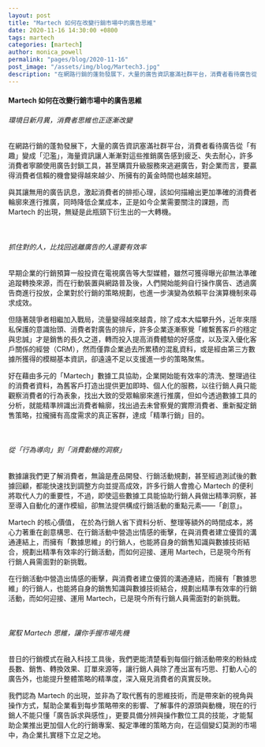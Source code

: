 ```yaml
---
layout: post
title: "Martech 如何在改變行銷市場中的廣告思維"
date: 2020-11-16 14:30:00 +0800
tags: martech
categories: [martech]
author: monica_powell
permalink: "pages/blog/2020-11-16"
post_image: "/assets/img/blog/Martech3.jpg"
description: "在網路行銷的蓬勃發展下，大量的廣告資訊塞滿社群平台，消費者看待廣告從「有趣」變成「氾濫」，海量資訊讓人漸漸對這些推銷廣告感到疲乏、失去耐心，許多消費者寧願使用廣告封鎖工具，甚至購買升級服務來逃避廣告，對企業而言，要贏得消費者信賴的機會變得越來越少、所擁有的黃金時間也越來越短。​​"
---
```


<div class="post-content">
  <h4>Martech 如何在改變行銷市場中的廣告思維</h4>
  <h6>環境日新月異，消費者思維也正逐漸改變</h6>
  <p>
  在網路行銷的蓬勃發展下，大量的廣告資訊塞滿社群平台，消費者看待廣告從「有趣」變成「氾濫」，海量資訊讓人漸漸對這些推銷廣告感到疲乏、失去耐心，許多消費者寧願使用廣告封鎖工具，甚至購買升級服務來逃避廣告，對企業而言，要贏得消費者信賴的機會變得越來越少、所擁有的黃金時間也越來越短。
  </p>
  <p>
  與其讓無用的廣告訊息，激起消費者的排拒心理，該如何描繪出更加準確的消費者輪廓來進行推廣，同時降低企業成本，正是如今企業需要關注的課題，而 Martech 的出現，無疑是此瓶頸下衍生出的一大轉機。
  </p>​
  <h6>
  抓住對的人，比找回逃離廣告的人還要有效率
  </h6>
  <p>
  早期企業的行銷預算一般投資在電視廣告等大型媒體，雖然可獲得曝光卻無法準確追蹤轉換來源，而在行動裝置與網路普及後，人們開始能夠自行操作廣告、透過廣告商進行投放，企業對於行銷的策略規劃，也進一步演變為依賴平台演算機制來尋求成效。
  </p>
  <p>
  但隨著競爭者相繼加入戰局，流量變得越來越貴，除了成本大幅攀升外，近年來隱私保護的意識抬頭、消費者對廣告的排斥，許多企業逐漸察覺「維繫舊客戶的穩定與忠誠」才是銷售的長久之道，轉而投入提高消費體驗的好感度，以及深入優化客戶關係的經營（CRM），然而僅靠企業過去所累積的混亂資料，或是經由第三方數據所獲得的模糊基本資訊，卻遠遠不足以支援進一步的策略聚焦。
  </p>
  <p>
  好在藉由多元的「Martech」數據工具協助，企業開始能有效率的清洗、整理過往的消費者資料，為舊客戶打造出提供更加即時、個人化的服務，以往行銷人員只能觀察消費者的行為表象，找出大致的受眾輪廓來進行推廣，但如今透過數據工具的分析，就能精準辨識出消費者輪廓，找出過去未曾察覺的實際消費者、重新擬定銷售策略，拉攏擁有高度需求的真正客群，達成「精準行銷」目的。
  </p>​
  <h6>
  從「行為導向」到「消費動機的洞察」
  </h6>
  <p>
  數據讓我們更了解消費者，無論是產品開發、行銷活動規劃，甚至經過測試後的數據回顧，都能快速找到調整方向並提高成效，許多行銷人會擔心 Martech 的便利將取代人力的重要性，不過，即使這些數據工具能協助行銷人員做出精準洞察，甚至導入自動化的運作模組，卻無法提供構成行銷活動的重點元素——「創意」。
  </p>
  <p>
  Martech 的核心價值， 在於為行銷人省下資料分析、整理等額外的時間成本，將心力著重在創意構思、在行銷活動中營造出情感的衝擊，在與消費者建立優質的溝通連結上，而擁有「數據思維」的行銷人，也能將自身的銷售知識與數據技術結合，規劃出精準有效率的行銷活動，而如何迎接、運用 Martech，已是現今所有行銷人員需面對的新挑戰。
  </p>
  <p>
  在行銷活動中營造出情感的衝擊，與消費者建立優質的溝通連結，而擁有「數據思維」的行銷人，也能將自身的銷售知識與數據技術結合，規劃出精準有效率的行銷活動，而如何迎接、運用 Martech，已是現今所有行銷人員需面對的新挑戰。
  </p>​
  <h6>
  駕馭 Martech 思維，讓你手握市場先機
  </h6>
  <p>
  昔日的行銷模式在融入科技工具後，我們更能清楚看到每個行銷活動帶來的粉絲成長數、銷售、轉換效果、訂單來源等，讓行銷人員除了產出富有巧思、打動人心的廣告外，也能提升整體策略的精準度，深入窺見消費者的真實反映。
  </p>
  <p>
  我們認為 Martech 的出現，並非為了取代舊有的思維技術，而是帶來新的視角與操作方式，幫助企業看到每步策略帶來的影響、了解事件的源頭與動機，現在的行銷人不能只懂「廣告訴求與感性」，更要具備分辨與操作數位工具的技能，才能幫助企業推出更加個人化的行銷專案、擬定準確的策略方向，在這個變幻莫測的市場中，為企業扎實穩下立足之地。 
  </p>
</div>